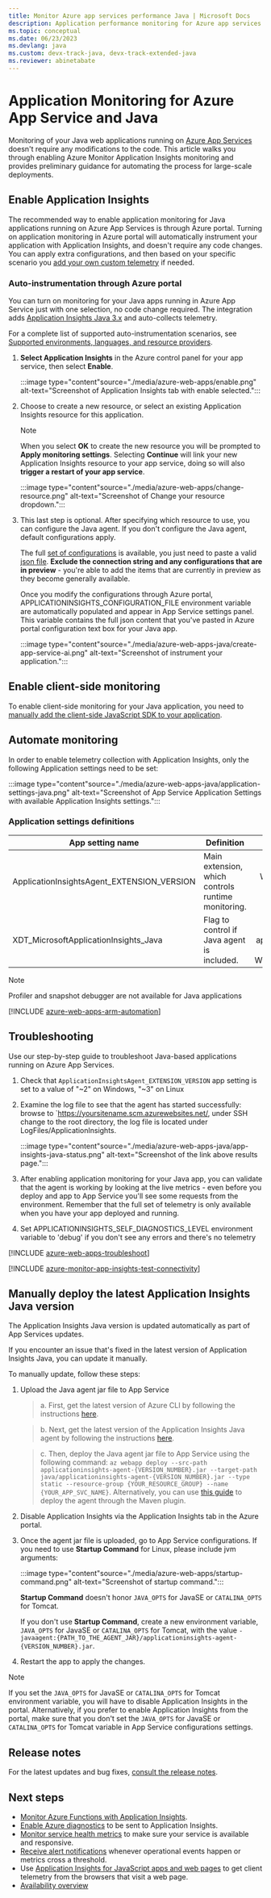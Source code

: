 ```yaml
---
title: Monitor Azure app services performance Java | Microsoft Docs
description: Application performance monitoring for Azure app services using Java. Chart load and response time, dependency information, and set alerts on performance.
ms.topic: conceptual
ms.date: 06/23/2023
ms.devlang: java
ms.custom: devx-track-java, devx-track-extended-java
ms.reviewer: abinetabate
---
```


# Application Monitoring for Azure App Service and Java

Monitoring of your Java web applications running on [Azure App Services](../../app-service/index.yml) doesn't require any modifications to the code. This article walks you through enabling Azure Monitor Application Insights monitoring and provides preliminary guidance for automating the process for large-scale deployments.

## Enable Application Insights

The recommended way to enable application monitoring for Java applications running on Azure App Services is through Azure portal.
Turning on application monitoring in Azure portal will automatically instrument your application with Application Insights, and doesn't require any code changes.
You can apply extra configurations, and then based on your specific scenario you [add your own custom telemetry](./opentelemetry-add-modify.md?tabs=java#modify-telemetry) if needed.

### Auto-instrumentation through Azure portal

You can turn on monitoring for your Java apps running in Azure App Service just with one selection, no code change required. The integration adds [Application Insights Java 3.x](./opentelemetry-enable.md?tabs=java) and auto-collects telemetry.

For a complete list of supported auto-instrumentation scenarios, see [Supported environments, languages, and resource providers](codeless-overview.md#supported-environments-languages-and-resource-providers).

1. **Select Application Insights** in the Azure control panel for your app service, then select **Enable**.

    :::image type="content"source="./media/azure-web-apps/enable.png" alt-text="Screenshot of Application Insights tab with enable selected."::: 

2. Choose to create a new resource, or select an existing Application Insights resource for this application.

    > [!NOTE]
    > When you select **OK** to create the new resource you will be prompted to **Apply monitoring settings**. Selecting **Continue** will link your new Application Insights resource to your app service, doing so will also **trigger a restart of your app service**. 

    :::image type="content"source="./media/azure-web-apps/change-resource.png" alt-text="Screenshot of Change your resource dropdown.":::

3. This last step is optional. After specifying which resource to use, you can configure the Java agent. If you don't configure the Java agent, default configurations apply.

    The full [set of configurations](./java-standalone-config.md) is available, you just need to paste a valid [json file](./java-standalone-config.md#an-example). **Exclude the connection string and any configurations that are in preview** - you're able to add the items that are currently in preview as they become generally available.

    Once you modify the configurations through Azure portal, APPLICATIONINSIGHTS_CONFIGURATION_FILE environment variable are automatically populated and appear in App Service settings panel. This variable contains the full json content that you've pasted in Azure portal configuration text box for your Java app. 

    :::image type="content"source="./media/azure-web-apps-java/create-app-service-ai.png" alt-text="Screenshot of instrument your application."::: 
    

## Enable client-side monitoring

To enable client-side monitoring for your Java application, you need to [manually add the client-side JavaScript SDK to your application](./javascript.md).

## Automate monitoring

In order to enable telemetry collection with Application Insights, only the following Application settings need to be set:

:::image type="content"source="./media/azure-web-apps-java/application-settings-java.png" alt-text="Screenshot of App Service Application Settings with available Application Insights settings.":::

### Application settings definitions

| App setting name | Definition | Value |
|------------------|------------|------:|
| ApplicationInsightsAgent_EXTENSION_VERSION | Main extension, which controls runtime monitoring. | `~2` in Windows or `~3` in Linux. |
| XDT_MicrosoftApplicationInsights_Java | Flag to control if Java agent is included. | 0 or 1 (only applicable in Windows). |

> [!NOTE]
> Profiler and snapshot debugger are not available for Java applications

[!INCLUDE [azure-web-apps-arm-automation](../../../includes/azure-monitor-app-insights-azure-web-apps-arm-automation.md)]

## Troubleshooting

Use our step-by-step guide to troubleshoot Java-based applications running on Azure App Services.

1. Check that `ApplicationInsightsAgent_EXTENSION_VERSION` app setting is set to a value of "~2" on Windows, "~3" on Linux
1. Examine the log file to see that the agent has started successfully: browse to `https://yoursitename.scm.azurewebsites.net/, under SSH change to the root directory, the log file is located under LogFiles/ApplicationInsights. 
  
    :::image type="content"source="./media/azure-web-apps-java/app-insights-java-status.png" alt-text="Screenshot of the link above results page."::: 

1. After enabling application monitoring for your Java app, you can validate that the agent is working by looking at the live metrics - even before you deploy and app to App Service you'll see some requests from the environment. Remember that the full set of telemetry is only available when you have your app deployed and running. 
1. Set APPLICATIONINSIGHTS_SELF_DIAGNOSTICS_LEVEL environment variable to 'debug' if you don't see any errors and there's no telemetry

[!INCLUDE [azure-web-apps-troubleshoot](../../../includes/azure-monitor-app-insights-azure-web-apps-troubleshoot.md)]

[!INCLUDE [azure-monitor-app-insights-test-connectivity](../../../includes/azure-monitor-app-insights-test-connectivity.md)]

## Manually deploy the latest Application Insights Java version

The Application Insights Java version is updated automatically as part of App Services updates.

If you encounter an issue that's fixed in the latest version of Application Insights Java, you can update it manually. 

To manually update, follow these steps:

1. Upload the Java agent jar file to App Service

    > a. First, get the latest version of Azure CLI by following the instructions [here](/cli/azure/install-azure-cli-windows?tabs=azure-cli).

    > b. Next, get the latest version of the Application Insights Java agent by following the instructions [here](./opentelemetry-enable.md?tabs=java).

    > c. Then, deploy the Java agent jar file to App Service using the following command: `az webapp deploy --src-path applicationinsights-agent-{VERSION_NUMBER}.jar --target-path java/applicationinsights-agent-{VERSION_NUMBER}.jar --type static --resource-group {YOUR_RESOURCE_GROUP} --name {YOUR_APP_SVC_NAME}`. Alternatively, you can use [this guide](../../app-service/quickstart-java.md?tabs=javase&pivots=platform-linux#3---configure-the-maven-plugin) to deploy the agent through the Maven plugin.

2. Disable Application Insights via the Application Insights tab in the Azure portal.

3. Once the agent jar file is uploaded, go to App Service configurations. If you
   need to use **Startup Command** for Linux, please include jvm arguments:

   :::image type="content"source="./media/azure-web-apps/startup-command.png" alt-text="Screenshot of startup command.":::
   
   **Startup Command** doesn't honor `JAVA_OPTS` for JavaSE or `CATALINA_OPTS` for Tomcat.

   If you don't use **Startup Command**, create a new environment variable, `JAVA_OPTS` for JavaSE or `CATALINA_OPTS` for Tomcat, with the value
   `-javaagent:{PATH_TO_THE_AGENT_JAR}/applicationinsights-agent-{VERSION_NUMBER}.jar`.

4. Restart the app to apply the changes.

> [!NOTE]
> If you set the `JAVA_OPTS` for JavaSE or `CATALINA_OPTS` for Tomcat environment variable, you will have to disable Application Insights in the portal. Alternatively, if you prefer to enable Application Insights from the portal, make sure that you don't set the `JAVA_OPTS` for JavaSE or `CATALINA_OPTS` for Tomcat variable in App Service configurations settings. 

## Release notes

For the latest updates and bug fixes, [consult the release notes](web-app-extension-release-notes.md).

## Next steps

* [Monitor Azure Functions with Application Insights](monitor-functions.md).
* [Enable Azure diagnostics](../agents/diagnostics-extension-to-application-insights.md) to be sent to Application Insights.
* [Monitor service health metrics](../data-platform.md) to make sure your service is available and responsive.
* [Receive alert notifications](../alerts/alerts-overview.md) whenever operational events happen or metrics cross a threshold.
* Use [Application Insights for JavaScript apps and web pages](javascript.md) to get client telemetry from the browsers that visit a web page.
* [Availability overview](availability-overview.md)
